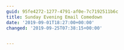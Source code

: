 ```yaml
---
guid: 95fe4272-1277-4791-af0e-7c7192511b6c
title: Sunday Evening Email Comedown
date: '2019-09-01T18:27:00+00:00'
changed: '2019-09-25T07:38:15+00:00'


---
```


